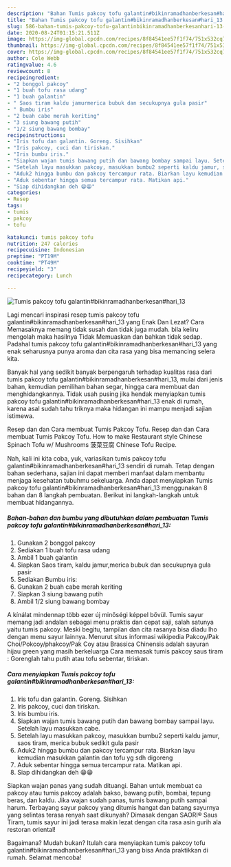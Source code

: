 ```yaml
---
description: "Bahan Tumis pakcoy tofu galantin#bikinramadhanberkesan#hari_13 | Resep Bumbu Tumis pakcoy tofu galantin#bikinramadhanberkesan#hari_13 Yang Sedap"
title: "Bahan Tumis pakcoy tofu galantin#bikinramadhanberkesan#hari_13 | Resep Bumbu Tumis pakcoy tofu galantin#bikinramadhanberkesan#hari_13 Yang Sedap"
slug: 586-bahan-tumis-pakcoy-tofu-galantinbikinramadhanberkesanhari-13-resep-bumbu-tumis-pakcoy-tofu-galantinbikinramadhanberkesanhari-13-yang-sedap
date: 2020-08-24T01:15:21.511Z
image: https://img-global.cpcdn.com/recipes/8f84541ee57f1f74/751x532cq70/tumis-pakcoy-tofu-galantinbikinramadhanberkesanhari_13-foto-resep-utama.jpg
thumbnail: https://img-global.cpcdn.com/recipes/8f84541ee57f1f74/751x532cq70/tumis-pakcoy-tofu-galantinbikinramadhanberkesanhari_13-foto-resep-utama.jpg
cover: https://img-global.cpcdn.com/recipes/8f84541ee57f1f74/751x532cq70/tumis-pakcoy-tofu-galantinbikinramadhanberkesanhari_13-foto-resep-utama.jpg
author: Cole Webb
ratingvalue: 4.6
reviewcount: 8
recipeingredient:
- "2 bonggol pakcoy"
- "1 buah tofu rasa udang"
- "1 buah galantin"
- " Saos tiram kaldu jamurmerica bubuk dan secukupnya gula pasir"
- " Bumbu iris"
- "2 buah cabe merah keriting"
- "3 siung bawang putih"
- "1/2 siung bawang bombay"
recipeinstructions:
- "Iris tofu dan galantin. Goreng. Sisihkan"
- "Iris pakcoy, cuci dan tiriskan."
- "Iris bumbu iris."
- "Siapkan wajan tumis bawang putih dan bawang bombay sampai layu. Setelah layu masukkan cabe."
- "Setelah layu masukkan pakcoy, masukkan bumbu2 seperti kaldu jamur, saos tiram, merica bubuk sedikit gula pasir"
- "Aduk2 hingga bumbu dan pakcoy tercampur rata. Biarkan layu kemudian masukkan galantin dan tofu yg sdh digoreng"
- "Aduk sebentar hingga semua tercampur rata. Matikan api."
- "Siap dihidangkan deh 😁😁"
categories:
- Resep
tags:
- tumis
- pakcoy
- tofu

katakunci: tumis pakcoy tofu 
nutrition: 247 calories
recipecuisine: Indonesian
preptime: "PT19M"
cooktime: "PT49M"
recipeyield: "3"
recipecategory: Lunch

---
```



![Tumis pakcoy tofu galantin#bikinramadhanberkesan#hari_13](https://img-global.cpcdn.com/recipes/8f84541ee57f1f74/751x532cq70/tumis-pakcoy-tofu-galantinbikinramadhanberkesanhari_13-foto-resep-utama.jpg)

Lagi mencari inspirasi resep tumis pakcoy tofu galantin#bikinramadhanberkesan#hari_13 yang Enak Dan Lezat? Cara Memasaknya memang tidak susah dan tidak juga mudah. bila keliru mengolah maka hasilnya Tidak Memuaskan dan bahkan tidak sedap. Padahal tumis pakcoy tofu galantin#bikinramadhanberkesan#hari_13 yang enak seharusnya punya aroma dan cita rasa yang bisa memancing selera kita.

Banyak hal yang sedikit banyak berpengaruh terhadap kualitas rasa dari tumis pakcoy tofu galantin#bikinramadhanberkesan#hari_13, mulai dari jenis bahan, kemudian pemilihan bahan segar, hingga cara membuat dan menghidangkannya. Tidak usah pusing jika hendak menyiapkan tumis pakcoy tofu galantin#bikinramadhanberkesan#hari_13 enak di rumah, karena asal sudah tahu triknya maka hidangan ini mampu menjadi sajian istimewa.

Resep dan dan Cara membuat Tumis Pakcoy Tofu. Resep dan dan Cara membuat Tumis Pakcoy Tofu. How to make Restaurant style Chinese Spinach Tofu w/ Mushrooms 菠菜豆腐 Chinese Tofu Recipe.


Nah, kali ini kita coba, yuk, variasikan tumis pakcoy tofu galantin#bikinramadhanberkesan#hari_13 sendiri di rumah. Tetap dengan bahan sederhana, sajian ini dapat memberi manfaat dalam membantu menjaga kesehatan tubuhmu sekeluarga. Anda dapat menyiapkan Tumis pakcoy tofu galantin#bikinramadhanberkesan#hari_13 menggunakan 8 bahan dan 8 langkah pembuatan. Berikut ini langkah-langkah untuk membuat hidangannya.

<!--inarticleads1-->

##### Bahan-bahan dan bumbu yang dibutuhkan dalam pembuatan Tumis pakcoy tofu galantin#bikinramadhanberkesan#hari_13:

1. Gunakan 2 bonggol pakcoy
1. Sediakan 1 buah tofu rasa udang
1. Ambil 1 buah galantin
1. Siapkan  Saos tiram, kaldu jamur,merica bubuk dan secukupnya gula pasir
1. Sediakan  Bumbu iris:
1. Gunakan 2 buah cabe merah keriting
1. Siapkan 3 siung bawang putih
1. Ambil 1/2 siung bawang bombay


A kínálat mindennap több ezer új minőségi képpel bővül. Tumis sayur memang jadi andalan sebagai menu praktis dan cepat saji, salah satunya yaitu tumis pakcoy. Meski begitu, tampilan dan cita rasanya bisa diadu lho dengan menu sayur lainnya. Menurut situs informasi wikipedia Pakcoy/Pak Choi/Pokcoy/phakcoy/Pak Coy atau Brassica Chinensis adalah sayuran hijau green yang masih berkeluarga Cara memasak tumis pakcoy saus tiram : Gorenglah tahu putih atau tofu sebentar, tiriskan. 

<!--inarticleads2-->

##### Cara menyiapkan Tumis pakcoy tofu galantin#bikinramadhanberkesan#hari_13:

1. Iris tofu dan galantin. Goreng. Sisihkan
1. Iris pakcoy, cuci dan tiriskan.
1. Iris bumbu iris.
1. Siapkan wajan tumis bawang putih dan bawang bombay sampai layu. Setelah layu masukkan cabe.
1. Setelah layu masukkan pakcoy, masukkan bumbu2 seperti kaldu jamur, saos tiram, merica bubuk sedikit gula pasir
1. Aduk2 hingga bumbu dan pakcoy tercampur rata. Biarkan layu kemudian masukkan galantin dan tofu yg sdh digoreng
1. Aduk sebentar hingga semua tercampur rata. Matikan api.
1. Siap dihidangkan deh 😁😁


Siapkan wajan panas yang sudah dituangi. Bahan untuk membuat ca pakcoy atau tumis pakcoy adalah bakso, bawang putih, bombai, tepung beras, dan kaldu. Jika wajan sudah panas, tumis bawang putih sampai harum. Terbayang sayur pakcoy yang ditumis hangat dan batang sayurnya yang selintas terasa renyah saat dikunyah? Dimasak dengan SAORI® Saus Tiram, tumis sayur ini jadi terasa makin lezat dengan cita rasa asin gurih ala restoran oriental! 

Bagaimana? Mudah bukan? Itulah cara menyiapkan tumis pakcoy tofu galantin#bikinramadhanberkesan#hari_13 yang bisa Anda praktikkan di rumah. Selamat mencoba!
